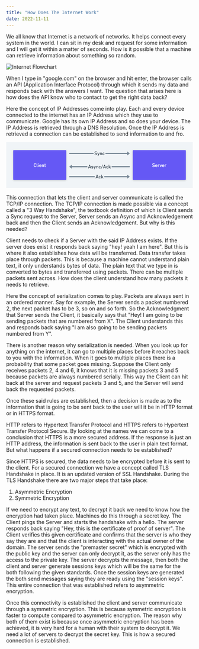 ```yaml
---
title: "How Does The Internet Work"
date: 2022-11-11
---
```


We all know that Internet is a network of networks. It helps connect every system in the world. I can sit in my desk and request for some information and I will get it within a matter of seconds. How is it possible that a machine can retrieve information about something so random.

![Internet Flowchart]({{site.baseurl}}/docs/assets/images/post1_img1.png)

When I type in "google.com" on the browser and hit enter, the browser calls an API (Application Interface Protocol) through which it sends my data and responds back with the answers I want. The question that arises here is how does the API know who to contact to get the right data back?

Here the concept of IP Addresses come into play. Each and every device connected to the internet has an IP Address which they use to communicate. Google has its own IP Address and so does your device. The IP Address is retrieved through a DNS Resolution. Once the IP Address is retrieved a connection can be established to send information to and fro.

![Handshake Flowchart](../docs/assets/images/post1_img2.png)

This connection that lets the client and server communicate is called the TCP/IP connection. The TCP/IP connection is made possible via a concept called a "3 Way Handshake", the textbook definition of which is Client sends a Sync request to the Server, Server sends an Async and Acknowledgement back and then the Client sends an Acknowledgement. But why is this needed?

Client needs to check if a Server with the said IP Address exists. If the server does exist it responds back saying "hey! yeah I am here". But this is where it also establishes how data will be transferred. Data transfer takes place through packets. This is because a machine cannot understand plain text, it only understands bytes of data. The plain text that we type in is converted to bytes and transferred using packets. There can be multiple packets sent across. How does the client understand how many packets it needs to retrieve.

Here the concept of serialization comes to play. Packets are always sent in an ordered manner. Say for example, the Server sends a packet numbered 2, the next packet has to be 3, so on and so forth. So the Acknowledgment that Server sends the Client, it basically says that "Hey! I am going to be sending packets that are numbered from X". The Client understands this and responds back saying "I am also going to be sending packets numbered from Y".

There is another reason why serialization is needed. When you look up for anything on the internet, it can go to multiple places before it reaches back to you with the information. When it goes to multiple places there is a probability that some packet goes missing. Suppose the Client only receives packets 2, 4 and 6, it knows that it is missing packets 3 and 5 because packets are always numbered serially. This way the Client can hit back at the server and request packets 3 and 5, and the Server will send back the requested packets.

Once these said rules are established, then a decision is made as to the information that is going to be sent back to the user will it be in HTTP format or in HTTPS format.

HTTP refers to Hypertext Transfer Protocol and HTTPS refers to Hypertext Transfer Protocol Secure. By looking at the names we can come to a conclusion that HTTPS is a more secured address. If the response is just an HTTP address, the information is sent back to the user in plain text format. But what happens if a secured connection needs to be established?

Since HTTPS is secured, the data needs to be encrypted before it is sent to the client. For a secured connection we have a concept called TLS Handshake in place. It is an updated version of SSL Handshake. During the TLS Handshake there are two major steps that take place:

1. Asymmetric Encryption
2. Symmetric Encryption

If we need to encrypt any text, to decrypt it back we need to know how the encryption had taken place. Machines do this through a secret key. The Client pings the Server and starts the handshake with a hello. The server responds back saying "Hey, this is the certificate of proof of server". The Client verifies this given certificate and confirms that the server is who they say they are and that the client is interacting with the actual owner of the domain. The server sends the "premaster secret" which is encrypted with the public key and the server can only decrypt it, as the server only has the access to the private key. The server decrypts the message, then both the client and server generate sessions keys which will be the same for the both following the given standards. Once the session keys are generated the both send messages saying they are ready using the "session keys". This entire connection that was established refers to asymmetric encryption.

Once this connectivity is established the client and server communicate through a symmetric encryption. This is because symmetric encryption is faster to compute compared to asymmetric encryption. The reason why both of them exist is because once asymmetric encryption has been achieved, it is very hard for a human with their system to decrypt it. We need a lot of servers to decrypt the secret key. This is how a secured connection is established.
